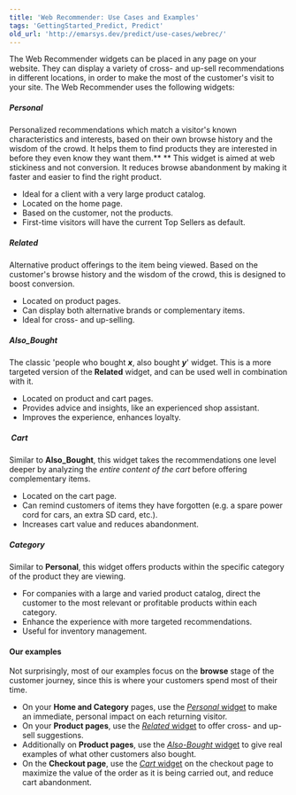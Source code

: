 ```yaml
---
title: 'Web Recommender: Use Cases and Examples'
tags: 'GettingStarted_Predict, Predict'
old_url: 'http://emarsys.dev/predict/use-cases/webrec/'
---
```


The Web Recommender widgets can be placed in any page on your website. They can display a variety of cross- and up-sell recommendations in different locations, in order to make the most of the customer's visit to your site. The Web Recommender uses the following widgets:

##### Personal

 Personalized recommendations which match a visitor's known characteristics and interests, based on their own browse history and the wisdom of the crowd. It helps them to find products they are interested in before they even know they want them.** ** This widget is aimed at web stickiness and not conversion. It reduces browse abandonment by making it faster and easier to find the right product.

- Ideal for a client with a very large product catalog.
- Located on the home page.
- Based on the customer, not the products.
- First-time visitors will have the current Top Sellers as default.

##### Related

 Alternative product offerings to the item being viewed. Based on the customer's browse history and the wisdom of the crowd, this is designed to boost conversion.

- Located on product pages.
- Can display both alternative brands or complementary items.
- Ideal for cross- and up-selling.

##### Also_Bought

 The classic 'people who bought ***x***, also bought ***y***' widget. This is a more targeted version of the **Related** widget, and can be used well in combination with it.

- Located on product and cart pages.
- Provides advice and insights, like an experienced shop assistant.
- Improves the experience, enhances loyalty.

#####  Cart

 Similar to **Also_Bought**, this widget takes the recommendations one level deeper by analyzing the *entire content of the cart* before offering complementary items.

- Located on the cart page.
- Can remind customers of items they have forgotten (e.g. a spare power cord for cars, an extra SD card, etc.).
- Increases cart value and reduces abandonment.

##### Category

 Similar to **Personal**, this widget offers products within the specific category of the product they are viewing.

- For companies with a large and varied product catalog, direct the customer to the most relevant or profitable products within each category.
- Enhance the experience with more targeted recommendations.
- Useful for inventory management.

#### Our examples

 Not surprisingly, most of our examples focus on the **browse** stage of the customer journey, since this is where your customers spend most of their time.

- On your **Home and Category** pages, use the [*Personal* widget](/Getting%20Started/web-personal.md "Example 1: Using the Personal Widget") to make an immediate, personal impact on each returning visitor.
- On your **Product pages**, use the [*Related* widget](/Predict/web-related.md "Example 2: Using the Related Widget") to offer cross- and up-sell suggestions.
- Additionally on **Product pages**, use the [*Also-Bought* widget](/Getting%20Started/web-also.md "Example 3: Using the Also-Bought Widget") to give real examples of what other customers also bought.
- On the **Checkout page**, use the [*Cart* widget](/Getting%20Started/web-cart.md "Example 4: Using the Cart Widget") on the checkout page to maximize the value of the order as it is being carried out, and reduce cart abandonment.
